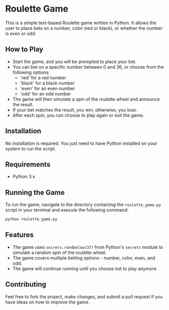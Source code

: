 # Roulette Game

This is a simple text-based Roulette game written in Python. It allows the user to place bets on a number, color (red or black), or whether the number is even or odd.

## How to Play

- Start the game, and you will be prompted to place your bet.
- You can bet on a specific number between 0 and 36, or choose from the following options:
  - 'red' for a red number
  - 'black' for a black number
  - 'even' for an even number
  - 'odd' for an odd number
- The game will then simulate a spin of the roulette wheel and announce the result.
- If your bet matches the result, you win; otherwise, you lose.
- After each spin, you can choose to play again or exit the game.

## Installation

No installation is required. You just need to have Python installed on your system to run the script.

## Requirements

- Python 3.x

## Running the Game

To run the game, navigate to the directory containing the `roulette_game.py` script in your terminal and execute the following command:

```bash
python roulette_game.py
```

## Features

- The game uses `secrets.randbelow(37)` from Python's `secrets` module to simulate a random spin of the roulette wheel.
- The game covers multiple betting options - number, color, even, and odd.
- The game will continue running until you choose not to play anymore.

## Contributing

Feel free to fork the project, make changes, and submit a pull request if you have ideas on how to improve the game.
